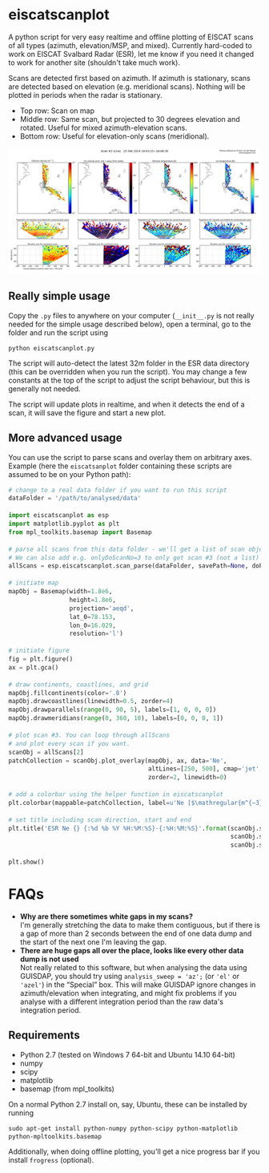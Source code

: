 eiscatscanplot
==============

A python script for very easy realtime and offline plotting of EISCAT scans of all types (azimuth, elevation/MSP, and mixed). Currently hard-coded to work on EISCAT Svalbard Radar (ESR), let me know if you need it changed to work for another site (shouldn't take much work).

Scans are detected first based on azimuth. If azimuth is stationary, scans are detected based on elevation (e.g. meridional scans). Nothing will be plotted in periods when the radar is stationary.

* Top row: Scan on map
* Middle row: Same scan, but projected to 30 degrees elevation and rotated. Useful for mixed azimuth-elevation scans.
* Bottom row: Useful for elevation-only scans (meridional).

![Example](example.png)

Really simple usage
-------------------

Copy the `.py` files to anywhere on your computer (`__init__.py` is not really needed for the simple usage described below), open a terminal, go to the folder and run the script using

    python eiscatscanplot.py
    
The script will auto-detect the latest 32m folder in the ESR data directory (this can be overridden when you run the script). You may change a few constants at the top of the script to adjust the script behaviour, but this is generally not needed.

The script will update plots in realtime, and when it detects the end of a scan, it will save the figure and start a new plot.

More advanced usage
-------------------

You can use the script to parse scans and overlay them on arbitrary axes. Example (here the `eiscatsanplot` folder containing these scripts are assumed to be on your Python path):

```python
# change to a real data folder if you want to run this script
dataFolder = '/path/to/analysed/data'

import eiscatscanplot as esp
import matplotlib.pyplot as plt
from mpl_toolkits.basemap import Basemap

# parse all scans from this data folder - we'll get a list of scan objects.
# We can also add e.g. onlyDoScanNo=3 to only get scan #3 (not a list)
allScans = esp.eiscatscanplot.scan_parse(dataFolder, savePath=None, doPlot=False)

# initiate map
mapObj = Basemap(width=1.8e6,
                 height=1.8e6,
                 projection='aeqd',
                 lat_0=78.153,
                 lon_0=16.029,
                 resolution='l')

# initiate figure
fig = plt.figure()
ax = plt.gca()

# draw continents, coastlines, and grid
mapObj.fillcontinents(color='.8')
mapObj.drawcoastlines(linewidth=0.5, zorder=4)
mapObj.drawparallels(range(0, 90, 5), labels=[1, 0, 0, 0])
mapObj.drawmeridians(range(0, 360, 10), labels=[0, 0, 0, 1])

# plot scan #3. You can loop through allScans
# and plot every scan if you want.
scanObj = allScans[2]
patchCollection = scanObj.plot_overlay(mapObj, ax, data='Ne',
                                       altLines=[250, 500], cmap='jet',
                                       zorder=2, linewidth=0)

# add a colorbar using the helper function in eiscatscanplot
plt.colorbar(mappable=patchCollection, label=u'Ne [$\mathregular{m^{−3}}$]')

# set title including scan direction, start and end
plt.title('ESR Ne {} {:%d %b %Y %H:%M:%S}-{:%H:%M:%S}'.format(scanObj.scDir,
                                                              scanObj.scanStart,
                                                              scanObj.scanEnd))

plt.show()
```

FAQs
====

* **Why are there sometimes white gaps in my scans?**  
I'm generally stretching the data to make them contiguous, but if there is a gap of more than 2 seconds between the end of one data dump and the start of the next one I'm leaving the gap.
* **There are huge gaps all over the place, looks like every other data dump is not used**  
Not really related to this software, but when analysing the data using GUISDAP, you should try using `analysis_sweep = 'az';` (or `'el'` or `'azel'`) in the “Special” box. This will make GUISDAP ignore changes in azimuth/elevation when integrating, and might fix problems if you analyse with a different integration period than the raw data's integration period.

Requirements
------------

* Python 2.7 (tested on Windows 7 64-bit and Ubuntu 14.10 64-bit)
* numpy
* scipy
* matplotlib
* basemap (from mpl_toolkits)

On a normal Python 2.7 install on, say, Ubuntu, these can be installed by running

    sudo apt-get install python-numpy python-scipy python-matplotlib python-mpltoolkits.basemap

Additionally, when doing offline plotting, you'll get a nice progress bar if you install `frogress` (optional).
